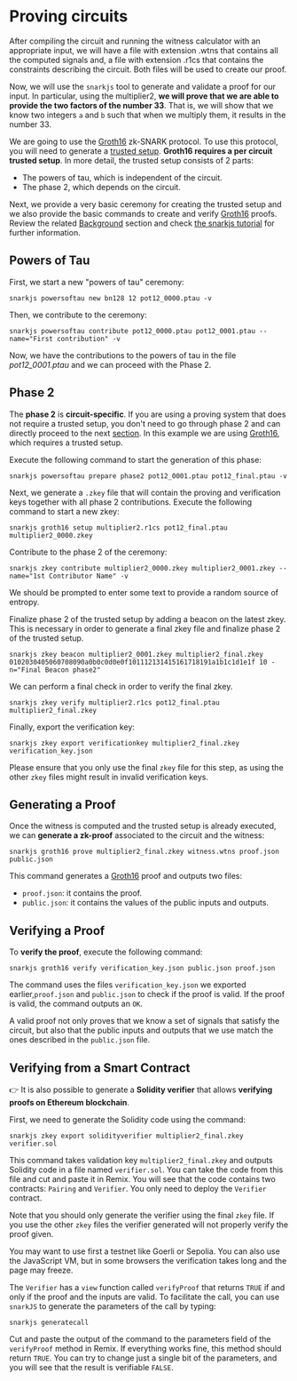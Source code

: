 # Proving circuits

After compiling the circuit and running the witness calculator with 
an appropriate input, we will have a file with extension .wtns that 
contains all the computed signals and, a file with extension .r1cs that contains the constraints describing the circuit. Both files will be used to create our proof.

Now, we will use the `snarkjs` tool to generate and validate a proof for our input. In particular, using the multiplier2, **we will prove that we are able to provide the two factors of the number 33**. That is, we will show that we know two integers `a` and `b` such that when we multiply them, it results in the number 33.

We are going to use the [Groth16](https://eprint.iacr.org/2016/260) zk-SNARK protocol.
To use this protocol, you will need to generate a [trusted setup](../../background/background#trusted-setup).
**Groth16 requires a per circuit trusted setup**. In more detail, the trusted setup consists of 2 parts:

- The powers of tau, which is independent of the circuit.
- The phase 2, which depends on the circuit. 

Next, we provide a very basic ceremony for creating the trusted setup and we also provide the basic commands to create and verify [Groth16](https://eprint.iacr.org/2016/260) proofs. Review the related [Background](../../background/background) section and check [the snarkjs tutorial](https://github.com/iden3/snarkjs) for further information.

## Powers of Tau <a id="my-first-trusted-setup"></a>

<!-- 
You can access the **help** of `snarkjs` by typing the command:

`$ snarkjs --help`

You can get general **statistics** of the circuit and print the **constraints**. Just run:

```text
snarkjs info -c multiplier2.r1cs 
snarkjs print -r multiplier2.r1cs -s multiplier2.sym
```
-->

First, we start a new "powers of tau" ceremony:

```text
snarkjs powersoftau new bn128 12 pot12_0000.ptau -v
```

Then, we contribute to the ceremony:

```text
snarkjs powersoftau contribute pot12_0000.ptau pot12_0001.ptau --name="First contribution" -v
```

Now, we have the contributions to the powers of tau in the file *pot12_0001.ptau* and 
we can proceed with the Phase 2.

## Phase 2 <a id="my-first-trusted-setup"></a>

The **phase 2** is **circuit-specific**. If you are using a proving system that does not require a trusted setup, you don't need to go through phase 2 and can directly proceed to the next [section](#generating-a-proof). In this example we are using [Groth16](https://eprint.iacr.org/2016/260), which requires a trusted setup.

Execute the following command to start the generation of this phase:

```text
snarkjs powersoftau prepare phase2 pot12_0001.ptau pot12_final.ptau -v
```

Next, we generate a `.zkey` file that will contain the proving and verification keys together with all phase 2 contributions.
Execute the following command to start a new zkey:

```text
snarkjs groth16 setup multiplier2.r1cs pot12_final.ptau multiplier2_0000.zkey
```

Contribute to the phase 2 of the ceremony:

```text
snarkjs zkey contribute multiplier2_0000.zkey multiplier2_0001.zkey --name="1st Contributor Name" -v
```

We should be prompted to enter some text to provide a random source of entropy.

Finalize phase 2 of the trusted setup by adding a beacon on the latest zkey.
This is necessary in order to generate a final zkey file and finalize phase 2 of the trusted setup.

```text
snarkjs zkey beacon multiplier2_0001.zkey multiplier2_final.zkey 0102030405060708090a0b0c0d0e0f101112131415161718191a1b1c1d1e1f 10 -n="Final Beacon phase2"
```

We can perform a final check in order to verify the final zkey.
```text
snarkjs zkey verify multiplier2.r1cs pot12_final.ptau multiplier2_final.zkey
```

Finally, export the verification key:
```text
snarkjs zkey export verificationkey multiplier2_final.zkey verification_key.json
```

Please ensure that you only use the final `zkey` file for this step, as using the other `zkey` files might result in invalid verification keys.

## Generating a Proof

Once the witness is computed and the trusted setup is already executed, we can **generate a zk-proof** associated to the circuit and the witness:

```text
snarkjs groth16 prove multiplier2_final.zkey witness.wtns proof.json public.json
```

This command generates a [Groth16](https://eprint.iacr.org/2016/260) proof and outputs two files:

* `proof.json`: it contains the proof.
* `public.json`: it contains the values of the public inputs and outputs.

## Verifying a Proof

To **verify the proof**, execute the following command:

```text
snarkjs groth16 verify verification_key.json public.json proof.json
```

The command uses the files `verification_key.json` we exported earlier,`proof.json` and `public.json` to check if the proof is valid. If the proof is valid, the command outputs an `OK`.

A valid proof not only proves that we know a set of signals that satisfy the circuit, but also that the public inputs and outputs that we use match the ones described in the `public.json` file.

## Verifying from a Smart Contract

​👉 It is also possible to generate a **Solidity verifier** that allows **verifying proofs on Ethereum blockchain**.

First, we need to generate the Solidity code using the command:

```text
snarkjs zkey export solidityverifier multiplier2_final.zkey verifier.sol
```

This command takes validation key `multiplier2_final.zkey` and outputs Solidity code in a file named `verifier.sol`. You can take the code from this file and cut and paste it in Remix. You will see that the code contains two contracts: `Pairing` and `Verifier`. You only need to deploy the `Verifier` contract.

Note that you should only generate the verifier using the final `zkey` file. If you use the other `zkey` files the verifier generated will not properly verify the proof given.

You may want to use first a testnet like Goerli or Sepolia. You can also use the JavaScript VM, but in some browsers the verification takes long and the page may freeze.

The `Verifier` has a `view` function called `verifyProof` that returns `TRUE` if and only if the proof and the inputs are valid. To facilitate the call, you can use `snarkJS` to generate the parameters of the call by typing:

```text
snarkjs generatecall
```

Cut and paste the output of the command to the parameters field of the `verifyProof` method in Remix. If everything works fine, this method should return `TRUE`. You can try to change just a single bit of the parameters, and you will see that the result is verifiable `FALSE`.

